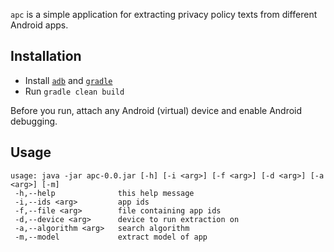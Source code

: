 `apc` is a simple application for extracting privacy policy texts from 
different Android apps.

## Installation

* Install [`adb`](https://developer.android.com/studio/#command-tools) and 
[`gradle`](https://gradle.org/install/)
* Run `gradle clean build`

Before you run, attach any Android (virtual) device and enable Android debugging.

## Usage
```
usage: java -jar apc-0.0.jar [-h] [-i <arg>] [-f <arg>] [-d <arg>] [-a <arg>] [-m]
 -h,--help              this help message
 -i,--ids <arg>         app ids
 -f,--file <arg>        file containing app ids
 -d,--device <arg>      device to run extraction on
 -a,--algorithm <arg>   search algorithm
 -m,--model             extract model of app
```